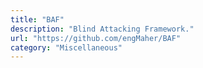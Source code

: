 ```yaml
---
title: "BAF"
description: "Blind Attacking Framework."
url: "https://github.com/engMaher/BAF"
category: "Miscellaneous"
---
```

